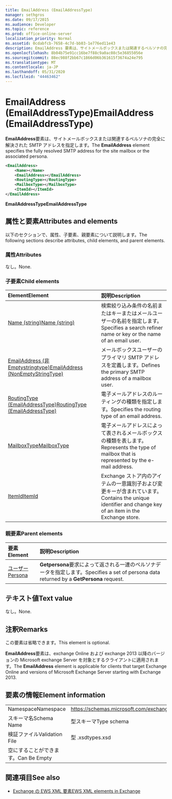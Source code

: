 ```yaml
---
title: EmailAddress (EmailAddressType)
manager: sethgros
ms.date: 09/17/2015
ms.audience: Developer
ms.topic: reference
ms.prod: office-online-server
localization_priority: Normal
ms.assetid: 0cdabfcb-7658-4c7d-bb03-1e776ed11e43
description: EmailAddress 要素は、サイトメールボックスまたは関連するペルソナの完全に解決された SMTP アドレスを指定します。
ms.openlocfilehash: 8b04b75e91cc16be7f88c9a0ac08c5e36855056e
ms.sourcegitcommit: 88ec988f2bb67c1866d06b361615f3674a24e795
ms.translationtype: MT
ms.contentlocale: ja-JP
ms.lasthandoff: 05/31/2020
ms.locfileid: "44463462"
---
```

# <a name="emailaddress-emailaddresstype"></a><span data-ttu-id="f280c-103">EmailAddress (EmailAddressType)</span><span class="sxs-lookup"><span data-stu-id="f280c-103">EmailAddress (EmailAddressType)</span></span>

<span data-ttu-id="f280c-104">**EmailAddress**要素は、サイトメールボックスまたは関連するペルソナの完全に解決された SMTP アドレスを指定します。</span><span class="sxs-lookup"><span data-stu-id="f280c-104">The **EmailAddress** element specifies the fully resolved SMTP address for the site mailbox or the associated persona.</span></span> 
  
```xml
<EmailAddress>
    <Name></Name>
    <EmailAddress></EmailAddress>
    <RoutingType></RoutingType>
    <MailboxType></MailboxType>
    <ItemId></ItemId>
</EmailAddress>
```

 <span data-ttu-id="f280c-105">**EmailAddressType**</span><span class="sxs-lookup"><span data-stu-id="f280c-105">**EmailAddressType**</span></span>
## <a name="attributes-and-elements"></a><span data-ttu-id="f280c-106">属性と要素</span><span class="sxs-lookup"><span data-stu-id="f280c-106">Attributes and elements</span></span>

<span data-ttu-id="f280c-107">以下のセクションで、属性、子要素、親要素について説明します。</span><span class="sxs-lookup"><span data-stu-id="f280c-107">The following sections describe attributes, child elements, and parent elements.</span></span>
  
### <a name="attributes"></a><span data-ttu-id="f280c-108">属性</span><span class="sxs-lookup"><span data-stu-id="f280c-108">Attributes</span></span>

<span data-ttu-id="f280c-109">なし。</span><span class="sxs-lookup"><span data-stu-id="f280c-109">None.</span></span>
  
### <a name="child-elements"></a><span data-ttu-id="f280c-110">子要素</span><span class="sxs-lookup"><span data-stu-id="f280c-110">Child elements</span></span>

|<span data-ttu-id="f280c-111">**Element**</span><span class="sxs-lookup"><span data-stu-id="f280c-111">**Element**</span></span>|<span data-ttu-id="f280c-112">**説明**</span><span class="sxs-lookup"><span data-stu-id="f280c-112">**Description**</span></span>|
|:-----|:-----|
|[<span data-ttu-id="f280c-113">Name (string)</span><span class="sxs-lookup"><span data-stu-id="f280c-113">Name (string)</span></span>](name-string.md) <br/> |<span data-ttu-id="f280c-114">検索絞り込み条件の名前またはキーまたはメールユーザーの名前を指定します。</span><span class="sxs-lookup"><span data-stu-id="f280c-114">Specifies a search refiner name or key or the name of an email user.</span></span>  <br/> |
|[<span data-ttu-id="f280c-115">EmailAddress (非 Emptystringtype)</span><span class="sxs-lookup"><span data-stu-id="f280c-115">EmailAddress (NonEmptyStringType)</span></span>](emailaddress-nonemptystringtype.md) <br/> |<span data-ttu-id="f280c-116">メールボックスユーザーのプライマリ SMTP アドレスを定義します。</span><span class="sxs-lookup"><span data-stu-id="f280c-116">Defines the primary SMTP address of a mailbox user.</span></span>  <br/> |
|[<span data-ttu-id="f280c-117">RoutingType (EmailAddressType)</span><span class="sxs-lookup"><span data-stu-id="f280c-117">RoutingType (EmailAddressType)</span></span>](routingtype-emailaddresstype.md) <br/> |<span data-ttu-id="f280c-118">電子メールアドレスのルーティングの種類を指定します。</span><span class="sxs-lookup"><span data-stu-id="f280c-118">Specifies the routing type of an email address.</span></span>  <br/> |
|[<span data-ttu-id="f280c-119">MailboxType</span><span class="sxs-lookup"><span data-stu-id="f280c-119">MailboxType</span></span>](mailboxtype.md) <br/> |<span data-ttu-id="f280c-120">電子メールアドレスによって表されるメールボックスの種類を表します。</span><span class="sxs-lookup"><span data-stu-id="f280c-120">Represents the type of mailbox that is represented by the e-mail address.</span></span>  <br/> |
|[<span data-ttu-id="f280c-121">ItemId</span><span class="sxs-lookup"><span data-stu-id="f280c-121">ItemId</span></span>](itemid.md) <br/> |<span data-ttu-id="f280c-122">Exchange ストア内のアイテムの一意識別子および変更キーが含まれています。</span><span class="sxs-lookup"><span data-stu-id="f280c-122">Contains the unique identifier and change key of an item in the Exchange store.</span></span>  <br/> |
   
### <a name="parent-elements"></a><span data-ttu-id="f280c-123">親要素</span><span class="sxs-lookup"><span data-stu-id="f280c-123">Parent elements</span></span>

|<span data-ttu-id="f280c-124">**要素**</span><span class="sxs-lookup"><span data-stu-id="f280c-124">**Element**</span></span>|<span data-ttu-id="f280c-125">**説明**</span><span class="sxs-lookup"><span data-stu-id="f280c-125">**Description**</span></span>|
|:-----|:-----|
|[<span data-ttu-id="f280c-126">ユーザー</span><span class="sxs-lookup"><span data-stu-id="f280c-126">Persona</span></span>](persona.md) <br/> |<span data-ttu-id="f280c-127">**Getpersona**要求によって返される一連のペルソナデータを指定します。</span><span class="sxs-lookup"><span data-stu-id="f280c-127">Specifies a set of persona data returned by a **GetPersona** request.</span></span>  <br/> |
   
## <a name="text-value"></a><span data-ttu-id="f280c-128">テキスト値</span><span class="sxs-lookup"><span data-stu-id="f280c-128">Text value</span></span>

<span data-ttu-id="f280c-129">なし。</span><span class="sxs-lookup"><span data-stu-id="f280c-129">None.</span></span>
  
## <a name="remarks"></a><span data-ttu-id="f280c-130">注釈</span><span class="sxs-lookup"><span data-stu-id="f280c-130">Remarks</span></span>

<span data-ttu-id="f280c-131">この要素は省略できます。</span><span class="sxs-lookup"><span data-stu-id="f280c-131">This element is optional.</span></span>
  
<span data-ttu-id="f280c-132">**EmailAddress**要素は、exchange Online および exchange 2013 以降のバージョンの Microsoft exchange Server を対象とするクライアントに適用されます。</span><span class="sxs-lookup"><span data-stu-id="f280c-132">The **EmailAddress** element is applicable for clients that target Exchange Online and versions of Microsoft Exchange Server starting with Exchange 2013.</span></span> 
  
## <a name="element-information"></a><span data-ttu-id="f280c-133">要素の情報</span><span class="sxs-lookup"><span data-stu-id="f280c-133">Element information</span></span>

|||
|:-----|:-----|
|<span data-ttu-id="f280c-134">Namespace</span><span class="sxs-lookup"><span data-stu-id="f280c-134">Namespace</span></span>  <br/> |https://schemas.microsoft.com/exchange/services/2006/types  <br/> |
|<span data-ttu-id="f280c-135">スキーマ名</span><span class="sxs-lookup"><span data-stu-id="f280c-135">Schema Name</span></span>  <br/> |<span data-ttu-id="f280c-136">型スキーマ</span><span class="sxs-lookup"><span data-stu-id="f280c-136">Type schema</span></span>  <br/> |
|<span data-ttu-id="f280c-137">検証ファイル</span><span class="sxs-lookup"><span data-stu-id="f280c-137">Validation File</span></span>  <br/> |<span data-ttu-id="f280c-138">型 .xsd</span><span class="sxs-lookup"><span data-stu-id="f280c-138">types.xsd</span></span>  <br/> |
|<span data-ttu-id="f280c-139">空にすることができます。</span><span class="sxs-lookup"><span data-stu-id="f280c-139">Can Be Empty</span></span>  <br/> ||
   
## <a name="see-also"></a><span data-ttu-id="f280c-140">関連項目</span><span class="sxs-lookup"><span data-stu-id="f280c-140">See also</span></span>

- [<span data-ttu-id="f280c-141">Exchange の EWS XML 要素</span><span class="sxs-lookup"><span data-stu-id="f280c-141">EWS XML elements in Exchange</span></span>](ews-xml-elements-in-exchange.md)

